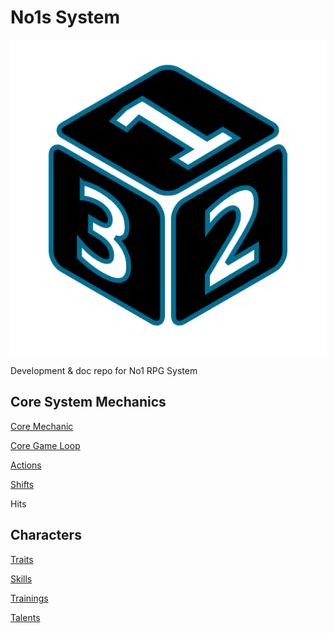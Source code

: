 # No1s System

![This is a d6 rolling a 1.](https://github.com/donalharrison/no1_system/blob/5a1ef5ffdc0b4401dd365045e40e98a1dac065dc/assets/img/perspective-dice-one.png "download")

Development &amp; doc repo for No1 RPG System


## Core System Mechanics

[Core Mechanic](https://donalharrison.github.io/no1_system/core/core_mechanic/)

[Core Game Loop](https://donalharrison.github.io/no1_system/core/core_loop/)

[Actions](https://donalharrison.github.io/no1_system/core/actions/)

[Shifts](https://donalharrison.github.io/no1_system/core/shifts/)

Hits

## Characters

[Traits](https://donalharrison.github.io/no1_system/characters/traits/)

[Skills](https://donalharrison.github.io/no1_system/characters/skills/)

[Trainings](https://donalharrison.github.io/no1_system/characters/trainings/)

[Talents](https://donalharrison.github.io/no1_system/characters/talents/)

